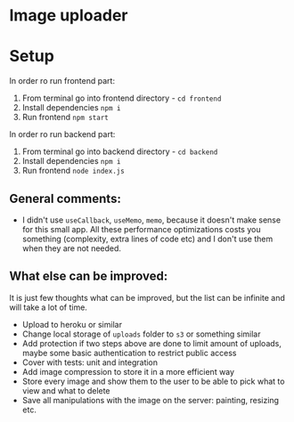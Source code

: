 # Image uploader

# Setup

In order ro run frontend part:

1. From terminal go into frontend directory - `cd frontend`
2. Install dependencies `npm i`
3. Run frontend `npm start`

In order ro run backend part:

1. From terminal go into backend directory - `cd backend`
2. Install dependencies `npm i`
3. Run frontend `node index.js`

## General comments:

- I didn't use `useCallback`, `useMemo`, `memo`, because it doesn't make sense for this small app. All these performance optimizations costs you something (complexity, extra lines of code etc) and I don't use them when they are not needed.

## What else can be improved:

It is just few thoughts what can be improved, but the list can be infinite and will take a lot of time.

- Upload to heroku or similar
- Change local storage of `uploads` folder to `s3` or something similar
- Add protection if two steps above are done to limit amount of uploads, maybe some basic authentication to restrict public access
- Cover with tests: unit and integration
- Add image compression to store it in a more efficient way
- Store every image and show them to the user to be able to pick what to view and what to delete
- Save all manipulations with the image on the server: painting, resizing etc.
